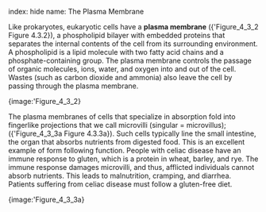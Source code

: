 index: hide
name: The Plasma Membrane

Like prokaryotes, eukaryotic cells have a  **plasma membrane** ({'Figure_4_3_2 Figure 4.3.2}), a phospholipid bilayer with embedded proteins that separates the internal contents of the cell from its surrounding environment. A phospholipid is a lipid molecule with two fatty acid chains and a phosphate-containing group. The plasma membrane controls the passage of organic molecules, ions, water, and oxygen into and out of the cell. Wastes (such as carbon dioxide and ammonia) also leave the cell by passing through the plasma membrane.


{image:'Figure_4_3_2}
        

The plasma membranes of cells that specialize in absorption fold into fingerlike projections that we call microvilli (singular = microvillus); ({'Figure_4_3_3a Figure 4.3.3a}). Such cells typically line the small intestine, the organ that absorbs nutrients from digested food. This is an excellent example of form following function.
People with celiac disease have an immune response to gluten, which is a protein in wheat, barley, and rye. The immune response damages microvilli, and thus, afflicted individuals cannot absorb nutrients. This leads to malnutrition, cramping, and diarrhea. Patients suffering from celiac disease must follow a gluten-free diet.


{image:'Figure_4_3_3a}
        

